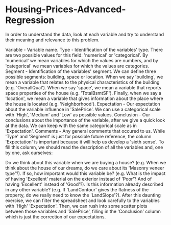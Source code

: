 # Housing-Prices-Advanced-Regression

In order to understand the data, look at each variable and try to understand their meaning and relevance to this problem. 


Variable - Variable name. Type - Identification of the variables' type. There are two possible values for this field: 'numerical' or 'categorical'. By 'numerical' we mean variables for which the values are numbers, and by 'categorical' we mean variables for which the values are categories. Segment - Identification of the variables' segment. We can define three possible segments: building, space or location. When we say 'building', we mean a variable that relates to the physical characteristics of the building (e.g. 'OverallQual'). When we say 'space', we mean a variable that reports space properties of the house (e.g. 'TotalBsmtSF'). Finally, when we say a 'location', we mean a variable that gives information about the place where the house is located (e.g. 'Neighborhood'). Expectation - Our expectation about the variable influence in 'SalePrice'. We can use a categorical scale with 'High', 'Medium' and 'Low' as possible values. Conclusion - Our conclusions about the importance of the variable, after we give a quick look at the data. We can keep with the same categorical scale as in 'Expectation'. Comments - Any general comments that occured to us. While 'Type' and 'Segment' is just for possible future reference, the column 'Expectation' is important because it will help us develop a 'sixth sense'. To fill this column, we should read the description of all the variables and, one by one, ask ourselves:

Do we think about this variable when we are buying a house? (e.g. When we think about the house of our dreams, do we care about its 'Masonry veneer type'?). If so, how important would this variable be? (e.g. What is the impact of having 'Excellent' material on the exterior instead of 'Poor'? And of having 'Excellent' instead of 'Good'?). Is this information already described in any other variable? (e.g. If 'LandContour' gives the flatness of the property, do we really need to know the 'LandSlope'?). After this daunting exercise, we can filter the spreadsheet and look carefully to the variables with 'High' 'Expectation'. Then, we can rush into some scatter plots between those variables and 'SalePrice', filling in the 'Conclusion' column which is just the correction of our expectations.
